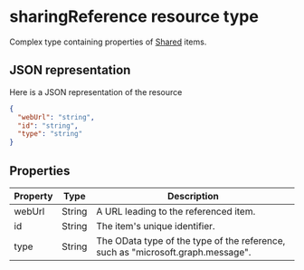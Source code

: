# sharingReference resource type

Complex type containing properties of [Shared](insights_shared.md) items. 

## JSON representation

Here is a JSON representation of the resource

```json
{
  "webUrl": "string",
  "id": "string",
  "type": "string"
}
```

## Properties

| Property      | Type      | Description  |
| ------------- |-----------| -------------|
| webUrl      	| String	| A URL leading to the referenced item. |
| id     		    | String    | The item's unique identifier.           |
| type 			    | String   	| The OData type of the type of the reference, such as "microsoft.graph.message". |